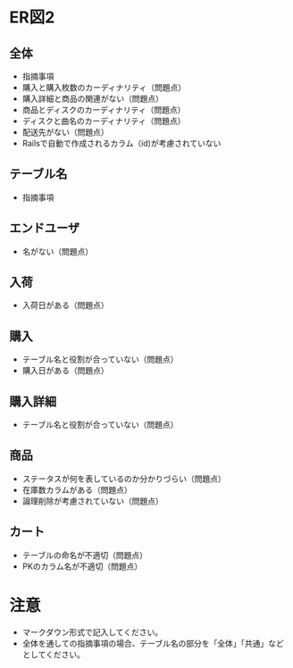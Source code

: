 # ER図2
## 全体
- 指摘事項
- 購入と購入枚数のカーディナリティ（問題点）
- 購入詳細と商品の関連がない（問題点）
- 商品とディスクのカーディナリティ（問題点）
- ディスクと曲名のカーディナリティ（問題点）
- 配送先がない（問題点）
- Railsで自動で作成されるカラム（id)が考慮されていない

## テーブル名
- 指摘事項

## エンドユーザ
- 名がない（問題点）

## 入荷
- 入荷日がある（問題点）

## 購入
- テーブル名と役割が合っていない（問題点）
- 購入日がある（問題点）

## 購入詳細
- テーブル名と役割が合っていない（問題点）

## 商品
- ステータスが何を表しているのか分かりづらい（問題点）
- 在庫数カラムがある（問題点）
- 論理削除が考慮されていない（問題点）

## カート
- テーブルの命名が不適切（問題点）
- PKのカラム名が不適切（問題点）

# 注意
* マークダウン形式で記入してください。
* 全体を通しての指摘事項の場合、テーブル名の部分を「全体」「共通」などとしてください。

